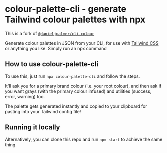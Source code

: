 # colour-palette-cli - generate Tailwind colour palettes with npx

This is a fork of [`@danieljpalmer/cli-colour`](https://github.com/danieljpalmer/cli-color)

Generate colour palettes in JSON from your CLI, for use with [Tailwind CSS](https://tailwindcss.com) or anything you like. Simply run an npx command

## How to use colour-palette-cli

To use this, just run `npx colour-palette-cli` and follow the steps.

It'll ask you for a primary brand colour (i.e. your root colour), and then ask if you want grays (with the primary colour infused) and utilities (success, error, warning) too.

The palette gets generated instantly and copied to your clipboard for pasting into your Tailwind config file!

## Running it locally

Alternatively, you can clone this repo and run `npm start` to achieve the same thing.

